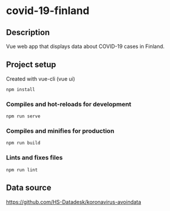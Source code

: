 # covid-19-finland

## Description
Vue web app that displays data about COVID-19 cases in Finland.

## Project setup
Created with vue-cli (vue ui)

```
npm install
```

### Compiles and hot-reloads for development
```
npm run serve
```

### Compiles and minifies for production
```
npm run build
```

### Lints and fixes files
```
npm run lint
```

## Data source
https://github.com/HS-Datadesk/koronavirus-avoindata


